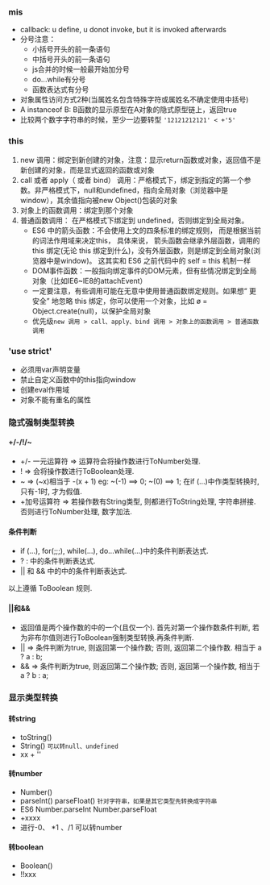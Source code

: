 ### mis
- callback: u define, u donot invoke, but it is invoked afterwards
- 分号注意：
  - 小括号开头的前一条语句
  - 中括号开头的前一条语句
  - js合并的时候一般最开始加分号
  - do...while有分号
  - 函数表达式有分号
- 对象属性访问方式2种(当属姓名包含特殊字符或属姓名不确定使用中括号)
- A instanceof B: B函数的显示原型在A对象的隐式原型链上，返回true
- 比较两个数字字符串的时候，至少一边要转型 `'12121212121' < +'5'`

### this
1. new 调用：绑定到新创建的对象，注意：显示return函数或对象，返回值不是新创建的对象，而是显式返回的函数或对象
2. call 或者 apply（ 或者 bind） 调用：严格模式下，绑定到指定的第一个参数。非严格模式下，null和undefined，指向全局对象（浏览器中是window），其余值指向被new Object()包装的对象
3. 对象上的函数调用：绑定到那个对象
4. 普通函数调用： 在严格模式下绑定到 undefined，否则绑定到全局对象。
   - ES6 中的箭头函数：不会使用上文的四条标准的绑定规则， 而是根据当前的词法作用域来决定this， 具体来说， 箭头函数会继承外层函数，调用的 this 绑定(无论 this 绑定到什么)，没有外层函数，则是绑定到全局对象(浏览器中是window)。 这其实和 ES6 之前代码中的 self = this 机制一样
   - DOM事件函数：一般指向绑定事件的DOM元素，但有些情况绑定到全局对象（比如IE6~IE8的attachEvent）
   - 一定要注意，有些调用可能在无意中使用普通函数绑定规则。如果想“ 更安全” 地忽略 this 绑定，你可以使用一个对象，比如 ø = Object.create(null)，以保护全局对象
   - 优先级`new 调用 > call、apply、bind 调用 > 对象上的函数调用 > 普通函数调用`

### 'use strict'
- 必须用var声明变量
- 禁止自定义函数中的this指向window
- 创建eval作用域
- 对象不能有重名的属性

### 隐式强制类型转换
#### +/-/!/~

- +/- 一元运算符 => 运算符会将操作数进行ToNumber处理.
- ! => 会将操作数进行ToBoolean处理.
- ~ => (~x)相当于 -(x + 1) eg: ~(-1) ==> 0; ~(0) ==> 1; 在if (...)中作类型转换时, 只有-1时, 才为假值.
- +加号运算符 => 若操作数有String类型, 则都进行ToString处理, 字符串拼接. 否则进行ToNumber处理, 数字加法.

#### 条件判断

- if (...), for(;;;), while(...), do...while(...)中的条件判断表达式.
- ? : 中的条件判断表达式.
- || 和 && 中的中的条件判断表达式.

以上遵循 ToBoolean 规则.
#### ||和&&

- 返回值是两个操作数的中的一个(且仅一个). 首先对第一个操作数条件判断, 若为非布尔值则进行ToBoolean强制类型转换.再条件判断.
- || => 条件判断为true, 则返回第一个操作数; 否则, 返回第二个操作数. 相当于 a ? a : b;
- && => 条件判断为true, 则返回第二个操作数; 否则, 返回第一个操作数, 相当于 a ? b : a;

### 显示类型转换
#### 转string
- toString()
- String()  `可以转null、undefined`
- xx + ''

#### 转number
- Number()
- parseInt()   parseFloat() `针对字符串，如果是其它类型先转换成字符串`
- ES6   Number.parseInt  Number.parseFloat
- +xxxx
- 进行\-0、 *1 、/1 可以转number

#### 转boolean
- Boolean()
- !!xxx